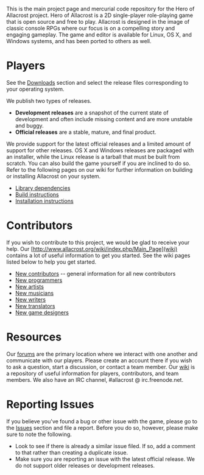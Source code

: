 This is the main project page and mercurial code repository for the Hero of Allacrost project. Hero of Allacrost is a 2D single-player role-playing game that is open source and free to play. Allacrost is designed in the image of classic console RPGs where our focus is on a compelling story and engaging gameplay. The game and editor is available for Linux, OS X, and Windows systems, and has been ported to others as well.

# **Players** #
See the [Downloads](https://bitbucket.org/allacrost/allacrost/downloads) section and select the release files corresponding to your operating system. 

We publish two types of releases.
* **Development releases** are a snapshot of the current state of development and often include missing content and are more unstable and buggy.  
* **Official releases** are a stable, mature, and final product.

We provide support for the latest official releases and a limited amount of support for other releases. OS X and Windows releases are packaged with an installer, while the Linux release is a tarball that must be built from scratch. You can also build the game yourself if you are inclined to do so. Refer to the following pages on our wiki for further information on building or installing Allacrost on your system.

* [Library dependencies](http://www.allacrost.org/wiki/index.php/Library_Dependencies)
* [Build instructions](http://www.allacrost.org/wiki/index.php/Compilation_Instructions)
* [Installation instructions](http://www.allacrost.org/wiki/index.php/Installation_Instructions)


# **Contributors** #
If you wish to contribute to this project, we would be glad to receive your help. Our [http://www.allacrost.org/wiki/index.php/Main_Page](wiki) contains a lot of useful information to get you started. See the wiki pages listed below to help you get started.

* [New contributors](http://www.allacrost.org/wiki/index.php/New_Contributors) -- general information for all new contributors
* [New programmers](http://www.allacrost.org/wiki/index.php/New_Programmers)
* [New artists](http://www.allacrost.org/wiki/index.php?title=New_Artists)
* [New musicians](http://www.allacrost.org/wiki/index.php?title=New_Musicians)
* [New writers](http://www.allacrost.org/wiki/index.php?title=New_Writers)
* [New translators](http://www.allacrost.org/wiki/index.php?title=New_Translators)
* [New game designers](http://www.allacrost.org/wiki/index.php/New_Game_Designers)


# **Resources** #
Our [forums](http://allacrost.org/forum/index.php) are the primary location where we interact with one another and communicate with our players. Please create an account there if you wish to ask a question, start a discussion, or contact a team member. Our [wiki](http://www.allacrost.org/wiki/index.php/Main_Page) is a repository of useful information for players, contributors, and team members. We also have an IRC channel, #allacrost @ irc.freenode.net.


# **Reporting Issues** #
If you believe you've found a bug or other issue with the game, please go to the [Issues](https://bitbucket.org/allacrost/allacrost/issues) section and file a report. Before you do so, however, please make sure to note the following.
* Look to see if there is already a similar issue filed. If so, add a comment to that rather than creating a duplicate issue.
* Make sure you are reporting an issue with the latest official release. We do not support older releases or development releases.